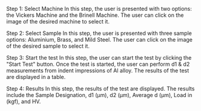 Step 1: Select Machine
In this step, the user is presented with two options: the Vickers Machine and the Brinell Machine. The user can click on the image of the desired machine to select it.

Step 2: Select Sample
In this step, the user is presented with three sample options: Aluminium, Brass, and Mild Steel. The user can click on the image of the desired sample to select it.

Step 3: Start the test
In this step, the user can start the test by clicking the "Start Test" button. Once the test is started, the user can perform d1 & d2 measurements from indent impressions of Al alloy. The results of the test are displayed in a table.

Step 4: Results
In this step, the results of the test are displayed. The results include the Sample Designation, d1 (µm), d2 (µm), Average d (µm), Load in (kgf), and HV.
